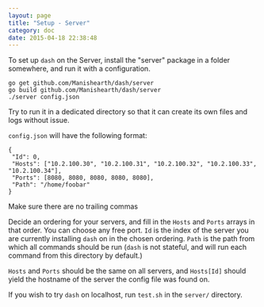 ```yaml
---
layout: page
title: "Setup - Server"
category: doc
date: 2015-04-18 22:38:48
---
```



To set up `dash` on the Server, install the "server" package in a folder somewhere, and run it with a configuration.

```
go get github.com/Manishearth/dash/server
go build github.com/Manishearth/dash/server
./server config.json
```

Try to run it in a dedicated directory so that it can create its own files and logs without issue.

`config.json` will have the following format:

```
{
 "Id": 0,
 "Hosts": ["10.2.100.30", "10.2.100.31", "10.2.100.32", "10.2.100.33", "10.2.100.34"],
 "Ports": [8080, 8080, 8080, 8080, 8080],
 "Path": "/home/foobar"
}
```

Make sure there are no trailing commas

Decide an ordering for your servers, and fill in the `Hosts` and `Ports` arrays in that order. You can choose any free port.
`Id` is the index of the server you are currently installing `dash` on in the chosen ordering. `Path` is the path from which all commands should
be run (`dash` is not stateful, and will run each command from this directory by default.)

`Hosts` and `Ports` should be the same on all servers, and `Hosts[Id]` should yield the hostname of the server the config file was found on.

If you wish to try `dash` on localhost, run `test.sh` in the `server/` directory.
